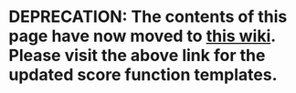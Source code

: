 # DEPRECATION: The contents of this page have now moved to [this wiki](https://github.com/IBM/watson-openscale-samples/wiki/Score-function-templates-for-IBM-Watson-OpenScale). Please visit the above link for the updated score function templates.

